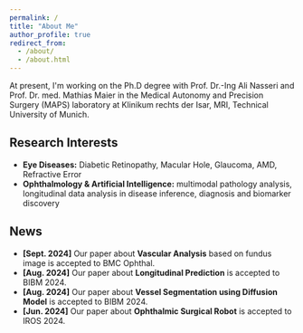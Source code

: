 ```yaml
---
permalink: /
title: "About Me"
author_profile: true
redirect_from: 
  - /about/
  - /about.html
---
```


At present, I'm working on the Ph.D degree with Prof. Dr.-Ing Ali Nasseri and Prof. Dr. med. Mathias Maier in the Medical Autonomy and Precision Surgery (MAPS) laboratory at Klinikum rechts der Isar, MRI, Technical University of Munich. 

Research Interests
------
- **Eye Diseases:** Diabetic Retinopathy, Macular Hole, Glaucoma, AMD, Refractive Error
- **Ophthalmology & Artificial Intelligence:** multimodal pathology analysis, longitudinal data analysis in disease inference, diagnosis and biomarker discovery 

News
------
- **[Sept. 2024]** Our paper about **Vascular Analysis** based on fundus image is accepted to BMC Ophthal.
- **[Aug. 2024]** Our paper about **Longitudinal Prediction** is accepted to BIBM 2024.
- **[Aug. 2024]** Our paper about **Vessel Segmentation using Diffusion Model** is accepted to BIBM 2024.
- **[Jun. 2024]** Our paper about **Ophthalmic Surgical Robot** is accepted to IROS 2024.






